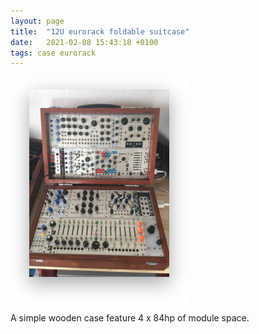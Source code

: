 ```yaml
---
layout: page
title:  "12U eurorack foldable suitcase"
date:   2021-02-08 15:43:18 +0100
tags: case eurorack
---
```

![12U suitcase](/assets/cases/12usuitcase-full.png)

A simple wooden case feature 4 x 84hp of module space.
